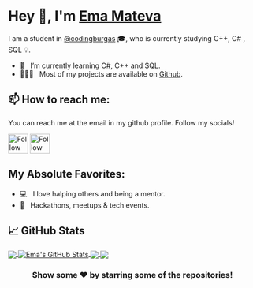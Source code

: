 # Hey 👋, I'm [Ema Mateva](https://github.com/emmateva18/)

I am a student in [@codingburgas](https://github.com/codingburgas) 🎓, who is currently studying C++, C# , SQL 💡.
 
- 🚀 &nbsp; I’m currently learning C#, C++ and SQL.
- 👨🏻‍💻 &nbsp; Most of my projects are available on [Github](https://github.com/emmateva18?tab=repositories).

##  📫 How to reach me:
You can reach me at the email in my github profile. Follow my socials!

[<img src="https://user-images.githubusercontent.com/58329141/145301916-156b328c-ebae-42c8-8881-57d137e6bdd5.png" height="40em" align="center" alt="Follow me on LinkedIn" title="Follow me on LinkedIn"/>](https://www.linkedin.com/in/ema-mateva-695823204/)
[<img src="https://raw.githubusercontent.com/Raymo111/Raymo111/master/socials/instagram.svg" height="40em" align="center" alt="Follow me on Instagram" title="Follow me on Instagram"/>](https://www.instagram.com/mateva.ema/)


## My Absolute Favorites:

- 💻 &nbsp; I love halping others and being a mentor.
- 🍕 &nbsp; Hackathons, meetups & tech events.

## &#x1f4c8; GitHub Stats

<a href="https://github.com/emmateva18/emmateva18">
  <img align="center" src="https://github-readme-stats.vercel.app/api/top-langs/?username=emmateva18&hide=java,html,tex&title_color=ffffff&text_color=c9cacc&icon_color=2bbc8a&bg_color=1d1f21&langs_count=3" />
</a>
<a href="https://github.com/emmateva18/emmateva18">
  <img align="center" src="https://github-readme-stats.vercel.app/api?username=emmateva18&show_icons=true&line_height=27&count_private=true&title_color=ffffff&text_color=c9cacc&icon_color=2bbc8a&bg_color=1d1f21" alt="Ema's GitHub Stats" />
</a>

<a href="https://github.com/emmateva18/AMASS">
  <img align="center" src="https://github-readme-stats.vercel.app/api/pin/?username=emmateva18&repo=AMASS&title_color=ffffff&text_color=c9cacc&icon_color=2bbc8a&bg_color=1d1f21" />
</a>


<a href="https://github.com/emmateva18/FinalProject-Unity">
  <img align="center" src="https://github-readme-stats.vercel.app/api/pin/?username=idiliev18&repo=FinalProject-Unity&title_color=ffffff&text_color=c9cacc&icon_color=2bbc8a&bg_color=1d1f21" />
</a>    

<div align="center">

### Show some ❤️ by starring some of the repositories!

</div>
